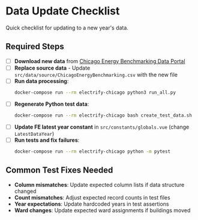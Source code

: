 # Data Update Checklist

Quick checklist for updating to a new year's data.

## Required Steps

- [ ] **Download new data** from [Chicago Energy Benchmarking Data Portal](https://data.cityofchicago.org/Environment-Sustainable-Development/Chicago-Energy-Benchmarking/xq83-jr8c/about_data)
- [ ] **Replace source data** - Update `src/data/source/ChicagoEnergyBenchmarking.csv` with the new file
- [ ] **Run data processing**:
  ```bash
  docker-compose run --rm electrify-chicago python3 run_all.py
  ```
- [ ] **Regenerate Python test data**:
  ```bash
  docker-compose run --rm electrify-chicago bash create_test_data.sh
  ```
- [ ] **Update FE latest year constant** in `src/constants/globals.vue` (change `LatestDataYear`)
- [ ] **Run tests and fix failures**:
  ```bash
  docker-compose run --rm electrify-chicago python -m pytest
  ```

## Common Test Fixes Needed

- **Column mismatches**: Update expected column lists if data structure changed
- **Count mismatches**: Adjust expected record counts in test files
- **Year expectations**: Update hardcoded years in test assertions
- **Ward changes**: Update expected ward assignments if buildings moved
